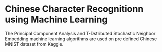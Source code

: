 # Chinese Character Recognitionn using Machine Learning
The Principal Component Analysis and T-Dstributed Stochastic Neighbor Embedding machine learning algorithms are used on pre defined Chinese MNIST dataset from Kaggle. 
